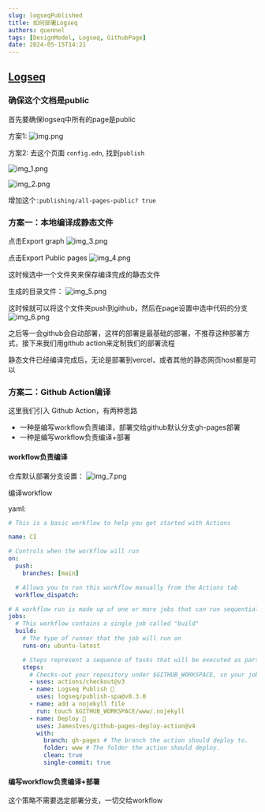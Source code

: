 ```yaml
---
slug: logseqPublished
title: 如何部署Logseq
authors: quennel
tags: [DesignModel, Logseq, GithubPage]
date: 2024-05-15T14:21
---
```


## [Logseq](/blog/logseq)

### 确保这个文档是public
首先要确保logseq中所有的page是public

方案1:
![img.png](img.png)

方案2:
去这个页面 `config.edn`, 找到`publish`

![img_1.png](img_1.png)

![img_2.png](img_2.png)

增加这个`:publishing/all-pages-public? true`

### 方案一：本地编译成静态文件

点击Export graph
![img_3.png](img_3.png)

点击Export Public pages
![img_4.png](img_4.png)

这时候选中一个文件夹来保存编译完成的静态文件

生成的目录文件：
![img_5.png](img_5.png)

这时候就可以将这个文件夹push到github，然后在page设置中选中代码的分支
![img_6.png](img_6.png)

之后等一会github会自动部署，这样的部署是最基础的部署，不推荐这种部署方式，接下来我们用github action来定制我们的部署流程

静态文件已经编译完成后，无论是部署到vercel，或者其他的静态网页host都是可以
### 方案二：Github Action编译
这里我们引入 Github Action，有两种思路
- 一种是编写workflow负责编译，部署交给github默认分支gh-pages部署
- 一种是编写workflow负责编译+部署

#### workflow负责编译

仓库默认部署分支设置：
![img_7.png](img_7.png)

编译workflow

yaml:
```yaml
# This is a basic workflow to help you get started with Actions

name: CI

# Controls when the workflow will run
on:
  push:
    branches: [main]

  # Allows you to run this workflow manually from the Actions tab
  workflow_dispatch:

# A workflow run is made up of one or more jobs that can run sequentially or in parallel
jobs:
  # This workflow contains a single job called "build"
  build:
    # The type of runner that the job will run on
    runs-on: ubuntu-latest

    # Steps represent a sequence of tasks that will be executed as part of the job
    steps:
      # Checks-out your repository under $GITHUB_WORKSPACE, so your job can access it
      - uses: actions/checkout@v3
      - name: Logseq Publish 🚩
        uses: logseq/publish-spa@v0.3.0
      - name: add a nojekyll file
        run: touch $GITHUB_WORKSPACE/www/.nojekyll
      - name: Deploy 🚀
        uses: JamesIves/github-pages-deploy-action@v4
        with:
          branch: gh-pages # The branch the action should deploy to.
          folder: www # The folder the action should deploy.
          clean: true
          single-commit: true
```

#### 编写workflow负责编译+部署
这个策略不需要选定部署分支，一切交给workflow
